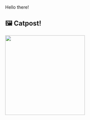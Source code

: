 Hello there!



## 🖼️ Catpost!

<sub>
    <img src="https://cdn2.thecatapi.com/images/bn9.jpg" height="256">
</sub>

